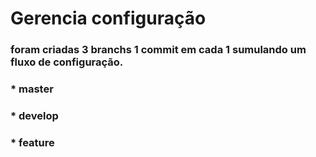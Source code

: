 # Gerencia configuração

### foram criadas 3 branchs 1 commit em cada 1 sumulando um fluxo de configuração.
### * master
### * develop
### * feature
